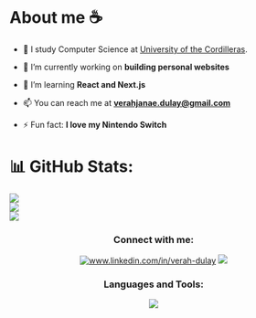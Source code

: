 <h1> About me ☕ </h1>

- 📖 I study Computer Science at [University of the Cordilleras](https://www.uc-bcf.edu.ph/).

- 🔭 I’m currently working on **building personal websites**

- 🌱 I’m learning **React and Next.js**

- 📫 You can reach me at **verahjanae.dulay@gmail.com**

- ⚡ Fun fact: **I love my Nintendo Switch**

# 📊 GitHub Stats:
![](https://github-readme-stats.vercel.app/api?username=verahjd&theme=tokyonight&hide_border=false&include_all_commits=true&count_private=true)<br/>
![](https://nirzak-streak-stats.vercel.app/?user=verahjd&theme=tokyonight&hide_border=false)<br/>
![](https://github-readme-stats.vercel.app/api/top-langs/?username=verahjd&theme=tokyonight&hide_border=false&include_all_commits=true&count_private=true&layout=compact)

<!-- Proudly created with GPRM ( https://gprm.itsvg.in ) -->

<h3 align="center">Connect with me:</h3>
<p align="center">
  <a href="https://linkedin.com/in/www.linkedin.com/in/verah-dulay" target="blank"><img src="https://skillicons.dev/icons?i=linkedin" alt="www.linkedin.com/in/verah-dulay"></a> <a href="verahjanae.dulay@gmail.com" target="blank"><img src="https://skillicons.dev/icons?i=gmail"></a>
</p>

<h3 align="center">Languages and Tools:</h3>
<p align="center">
  <a href="https://skillicons.dev">
    <img src="https://skillicons.dev/icons?i=git,html,css,js,react,java" />
  </a>
</p>

<!--for icons: https://github.com/tandpfun/skill-icons-->
